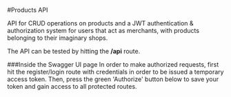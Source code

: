 #Products API

API for CRUD operations on products and a JWT authentication & authorization system for users that act as merchants, with products belonging to their imaginary shops.

The API can be tested by hitting the **/api** route.

###Inside the Swagger UI page
In order to make authorized requests, first hit the register/login route with credentials in order to be issued a temporary access token. Then, press the green 'Authorize' button below to save your token and gain access to all protected routes.

